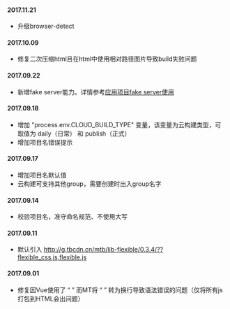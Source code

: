 #### 2017.11.21
- 升级browser-detect

#### 2017.10.09
- 修复二次压缩html且在html中使用相对路径图片导致build失败问题

#### 2017.09.22
- 新增fake server能力。详情参考[应用项目fake server使用](https://lark.alipay.com/ku-h5/docs/fake-server)

#### 2017.09.18
- 增加 "process.env.CLOUD_BUILD_TYPE" 变量，该变量为云构建类型，可取值为 daily（日常） 和 publish（正式）
- 增加项目名错误提示

#### 2017.09.17
- 增加项目名默认值
- 云构建可支持其他group，需要创建时出入group名字

#### 2017.09.14
- 校验项目名，准守命名规范、不使用大写

#### 2017.09.11
- 默认引入 http://g.tbcdn.cn/mtb/lib-flexible/0.3.4/??flexible_css.js,flexible.js

#### 2017.09.01
- 修复因Vue使用了 “&#10;” 而MT将 “&#10;” 转为换行导致语法错误的问题（仅将所有js打包到HTML会出问题）
